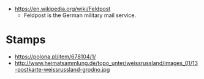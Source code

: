 - https://en.wikipedia.org/wiki/Feldpost
  - Feldpost is the German military mail service.

# Stamps

- https://polona.pl/item/678104/1/
- http://www.heimatsammlung.de/topo_unter/weissrussland/images_01/13-postkarte-weissrussland-grodno.jpg
